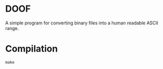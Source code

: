 # DOOF

A simple program for converting binary files into a human readable ASCII range.

# Compilation

`make`
